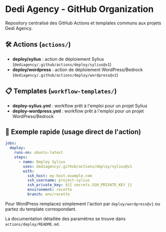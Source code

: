 # Dedi Agency - GitHub Organization

Repository centralisé des GitHub Actions et templates communs aux projets Dedi Agency.

## 🛠️ Actions (`actions/`)

- **deploy/sylius** : action de déploiement Sylius (`dediagency/.github/actions/deploy/sylius@v1`)
- **deploy/wordpress** : action de déploiement WordPress/Bedrock (`dediagency/.github/actions/deploy/wordpress@v1`)

## 📋 Templates (`workflow-templates/`)

- **deploy-sylius.yml** : workflow prêt à l'emploi pour un projet Sylius
- **deploy-wordpress.yml** : workflow prêt à l'emploi pour un projet WordPress/Bedrock

## 🚀 Exemple rapide (usage direct de l'action)

```yaml
jobs:
  deploy:
    runs-on: ubuntu-latest
    steps:
      - name: Deploy Sylius
        uses: dediagency/.github/actions/deploy/sylius@v1
        with:
          ssh_host: my-host.example.com
          ssh_username: project-sylius
          ssh_private_key: ${{ secrets.SSH_PRIVATE_KEY }}
          environment: recette
          branch: env/recette
```

Pour WordPress remplacez simplement l'action par `deploy/wordpress@v1` ou partez du template correspondant.

La documentation détaillée des paramètres se trouve dans `actions/deploy/README.md`.
